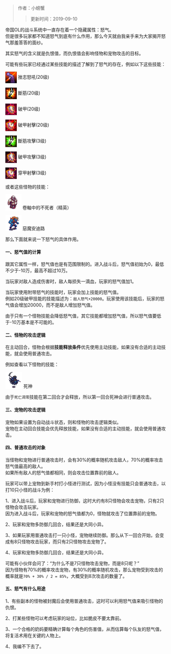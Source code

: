 > 作者：小螃蟹
>> 更新时间：2019-09-10

帝国OL的战斗系统中一直存在着一个隐藏属性：怒气。  
但是很多玩家都不知道怒气到底有什么作用，那么今天就由我亲手来为大家揭开怒气那羞答答的面纱。

其实怒气的含义就是仇恨值，而仇恨值会影响怪物和宠物攻击的目标。

可能有些玩家已经通过某些技能的描述了解到了怒气的存在，例如以下这些技能：


<a href="http://helper/skill/55942"><img src="/empire/image/skill/76_4.png" width="36" height="36" style="vertical-align: middle;" /></a> <span>挫志怒吼(20级)</span><br/>

<a href="http://helper/skill/57198"><img src="/empire/image/skill/4_4.png" width="36" height="36" style="vertical-align: middle;" /></a> <span>斷筋(20级)</span><br/>

<a href="http://helper/skill/56606"><img src="/empire/image/skill/11_4.png" width="36" height="36" style="vertical-align: middle;" /></a> <span>破甲(20级)</span><br/>

<a href="http://helper/skill/21074"><img src="/empire/image/skill/111_4.png" width="36" height="36" style="vertical-align: middle;" /></a> <span>破甲射擊(20级)</span><br/>

<a href="http://helper/skill/166585"><img src="/empire/image/skill/4_1.png" width="36" height="36" style="vertical-align: middle;" /></a> <span>斷筋攻擊(3级)</span><br/>

<a href="http://helper/skill/166405"><img src="/empire/image/skill/11_1.png" width="36" height="36" style="vertical-align: middle;" /></a> <span>破甲攻擊(3级)</span><br/>

<a href="http://helper/skill/176909"><img src="/empire/image/skill/111_1.png" width="36" height="36" style="vertical-align: middle;" /></a> <span>穿甲射擊(3级)</span><br/>

或者这些怪物的技能：


<a href="http://helper/monster/49243"><img src="/empire/image/monster/5057.png" width="50" height="50" style="vertical-align: text-bottom;" /></a> <span>卷軸中的不死者（精英）</span><br/>

<a href="http://helper/monster/52042"><img src="/empire/image/monster/5216.png" width="50" height="50" style="vertical-align: text-bottom;" /></a> <span>惡魔安迪路</span><br/>

那么下面就来说一下怒气的具体作用。

#### 一、怒气值的计算

跟其它属性一样，怒气值也是有范围限制的。进入战斗后，怒气值初始为0，最低不少于-10万，最高不超过10万。

当玩家对敌人造成伤害时，敌人每损失一滴血，玩家的怒气值加1。

当玩家使用附带怒气的技能时，玩家会加上技能的怒气值。   
例如20级破甲技能的技能描述为：`敌人怒气+20000`。玩家使用该技能后，玩家的怒气值会增加20000，而不是敌人增加怒气值。

由于只有一个怪物技能会降低怒气值，其它技能都增加怒气值，所以怒气值要低于-10万基本是不可能的。


#### 二、怪物的攻击逻辑

在主动回合，怪物会根据**技能释放条件**优先使用主动技能，如果没有合适的主动技能，就会使用普通攻击。

例如查看以下怪物的技能：

<a href="http://helper/monster/51006"><img src="/empire/image/monster/5111.png" width="53" height="53" style="vertical-align: text-bottom;" /></a> <span>死神</span><br/>

由于`死亡凋零`技能在第二回合才会释放，所以第一回合死神会进行普通攻击。


#### 三、宠物的攻击逻辑

宠物如果设置为自动战斗状态，则和怪物的攻击逻辑类似。  
宠物在主动回合技能会优先释放技能，如果没有合适的主动技能，就会使用普通攻击。


#### 四、普通攻击的对象

当怪物和宠物进行普通攻击时，会有30%的概率随机攻击敌人，70%的概率攻击怒气值最高的敌人。  
如果所有敌人的怒气值都相同，则会攻击位置靠前的敌人。

玩家可以带上宠物到新手村打小怪进行测试，因为小怪没有技能只会普通攻击，以打10只小怪的战斗为例：

1、进入战斗后，玩家和宠物进行防御，这时大约有8只怪物会攻击宠物，只有2只怪物会攻击玩家。  
因为进入战斗后，玩家和宠物的怒气值都为0，怪物就攻击了位置靠前的宠物。

2、玩家和宠物多防御几回合，结果还是大同小异。

3、如果玩家用普通攻击打一只小怪，宠物继续防御。那么从下一回合开始，会变成有8只怪物攻击玩家，而只有2只怪物攻击宠物了。

4、玩家和宠物多防御几回合，结果还是大同小异。

可能有小伙伴会问了：“为什么不是7只怪物攻击宠物，而是8只呢？”  
因为怪物有70%的概率攻击宠物，有30%的概率随机攻击，那么宠物受到攻击的概率就是`70% + 30% / 2 = 85%`，大概受到8次攻击的数量了。


#### 五、怒气有什么用途

1、有些副本的怪物被封魔后会使用普通攻击，这时可以利用怒气值来吸引怪物的仇恨。

2、打某些怪物可以考虑玩家的站位，比如脆皮不要太靠前。

3、一个合格的奶妈要精确计算每个角色的伤害值，从而估算每个队友的怒气值，将复活术用在关键的人物上。

4、我编不下去了。

<div id="gitalk-container"></div>
<link rel="stylesheet" href="https://unpkg.com/gitalk/dist/gitalk.css">
<script src="https://unpkg.com/gitalk@latest/dist/gitalk.min.js"></script> 
<script src="/empire/js/library.js"></script> 
<script type="text/javascript">setTitle("怒气值作用大揭秘，第四条必看");</script>
        